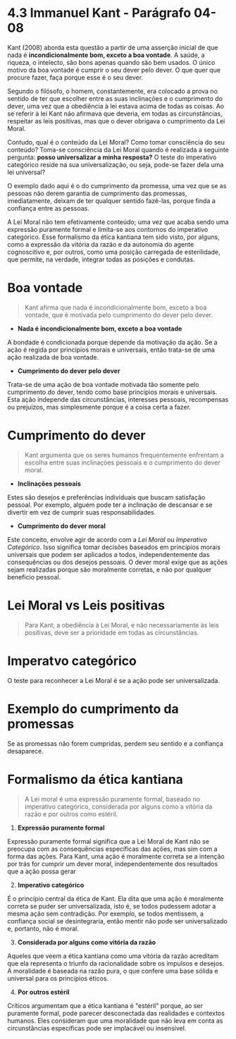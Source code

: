 # 4.3 Immanuel Kant - Parágrafo 04-08

Kant (2008) aborda esta questão a partir de uma asserção inicial de que nada é **incondicionalmente bom, exceto a boa vontade**. A saúde, a riqueza, o intelecto, são bons apenas quando são bem usados. O único motivo da boa vontade é cumprir o seu dever pelo dever. O que quer que procure fazer, faça porque esse é o seu dever.

Segundo o filósofo, o homem, constantemente, era colocado a prova no sentido de ter que escolher entre as suas inclinações e o cumprimento do dever, uma vez que a obediência à lei estava acima de todas as coisas. Ao se referir à lei Kant não afirmava que deveria, em todas as circunstâncias, respeitar as leis positivas, mas que o dever obrigava o cumprimento da Lei Moral.

Contudo, qual é o conteúdo da Lei Moral? Como tomar consciência do seu conteúdo? Toma-se consciência da Lei Moral quando é realizada a seguinte pergunta: **posso universalizar a minha resposta?** O teste do imperativo categórico reside na sua universalização, ou seja, pode-se fazer dela uma lei universal?

O exemplo dado aqui é o do cumprimento da promessa, uma vez que se as pessoas não derem garantia de cumprimento das promessas, imediatamente, deixam de ter qualquer sentido fazê-las, porque finda a confiança entre as pessoas.

A Lei Moral não tem efetivamente conteúdo; uma vez que acaba sendo uma expressão puramente formal e limita-se aos contornos do imperativo categórico. Esse formalismo da ética kantiana tem sido visto, por alguns, como a expressão da vitória da razão e da autonomia do agente cognoscitivo e, por outros, como uma posição carregada de esterilidade, que permite, na verdade, integrar todas as posições e condutas.

# Boa vontade

> Kant afirma que nada é incondicionalmente bom, exceto a boa vontade, que é motivada pelo cumprimento do dever pelo dever.

- **Nada é incondicionalmente bom, exceto a boa vontade**
  
A bondade é condicionada porque depende da motivação da ação. Se a ação é regida por princípios morais e universais, então trata-se de uma ação realizada de boa vontade.

- **Cumprimento do dever pelo dever**

Trata-se de uma ação de boa vontade motivada tão somente pelo cumprimento do dever, tendo como base princípios morais e universais. Esta ação independe das circunstâncias, interesses pessoais, recompensas ou prejuízos, mas simplesmente porque é a coisa certa a fazer.

# Cumprimento do dever

> Kant argumenta que os seres humanos frequentemente enfrentam a escolha entre suas inclinações pessoais e o cumprimento do dever moral. 

- **Inclinações pessoais**

Estes são desejos e preferências individuais que buscam satisfação pessoal. Por exemplo, alguém pode ter a inclinação de descansar e se divertir em vez de cumprir suas responsabilidades.

- **Cumprimento do dever moral**
  
Este conceito, envolve agir de acordo com a *Lei Moral* ou *Imperativo Categórico*. Isso significa tomar decisões baseados em princípios morais universais que podem ser aplicados a todos, independentemente das consequências ou dos desejos pessoais. O dever moral exige que as ações sejam realizadas porque são moralmente corretas, e não por qualquer benefício pessoal.

# Lei Moral vs Leis positivas

> Para Kant, a obediência à Lei Moral, e não necessariamente às leis positivas, deve ser a prioridade em todas as circunstâncias.


# Imperatvo categórico

O teste para reconhecer a Lei Moral é se a ação pode ser universalizada.

# Exemplo do cumprimento da promessas

Se as promessas não forem cumpridas, perdem seu sentido e a confiança desaparece.

# Formalismo da ética kantiana

> A Lei moral é uma expressão puramente formal, baseado no imperativo categórico, considerada por alguns como a vitória da razão e por outros como estéril.

1. **Expressão puramente formal**

Expressão puramente formal significa que a Lei Moral de Kant não se preocupa com as consequências específicas das ações, mas sim com a forma das ações. Para Kant, uma ação é moralmente correta se a intenção por trás for cumprir um dever moral, independentemente dos resultados que a ação possa gerar

2. **Imperativo categórico**

É o princípio central da ética de Kant. Ela dita que uma ação é moralmente correta se puder ser universalizada, isto é, se todos pudessem adotar a mesma ação sem contradição. Por exemplo, se todos mentissem, a confiança social se desintegraria, então mentir não pode ser universalizado e, portanto, não é moral.

3. **Considerada por alguns como vitória da razão**

Aqueles que veem a ética kantiana como uma vitória da razão acreditam que ela representa o triunfo da racionalidade sobre os impulsos e desejos. A moralidade é baseada na razão pura, o que confere uma base sólida e universal para os princípios éticos.

4. **Por outros estéril**

Críticos argumentam que a ética kantiana é "estéril" porque, ao ser puramente formal, pode parecer desconectada das realidades e contextos humanos. Eles consideram que uma moralidade que não leva em conta as circunstâncias específicas pode ser implacável ou insensível.